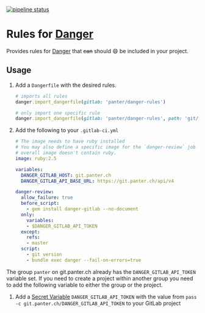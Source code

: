 [![pipeline status](https://git.panter.ch/panter/danger-rules/badges/master/pipeline.svg)](https://git.panter.ch/panter/danger-rules/commits/master)

# Rules for [Danger](https://danger.systems/ruby/)

Provides rules for [Danger](https://danger.systems/ruby/) that ~~can~~ should
:smile: be included in your project.

## Usage

1. Add a `Dangerfile` with the desired rules.

    ```ruby
    # imports all rules
    danger.import_dangerfile(gitlab: 'panter/danger-rules')

    # only import one specific rule
    danger.import_dangerfile(gitlab: 'panter/danger-rules', path: 'git/wip_commit')
    ```

1. Add the following to your `.gitlab-ci.yml`

    ```yaml
    # The image needs to have ruby installed
    # You may also define a specific image for the `danger-review` job if your
    # overall image doesn't contain ruby.
    image: ruby:2.5

    variables:
      DANGER_GITLAB_HOST: git.panter.ch
      DANGER_GITLAB_API_BASE_URL: https://git.panter.ch/api/v4

    danger-review:
      allow_failure: true
      before_script:
        - gem install danger-gitlab --no-document
      only:
        variables:
        - $DANGER_GITLAB_API_TOKEN
      except:
        refs:
        - master
      script:
        - git version
        - bundle exec danger --fail-on-errors=true
    ```

The group `panter` on git.panter.ch already has the `DANGER_GITLAB_API_TOKEN`
variable set. If you need to create a project within another group you need to
add the following variable to either the group or the project.

1. Add a [Secret
   Variable](https://gitlab.com/help/ci/variables/README#variables)
   `DANGER_GITLAB_API_TOKEN` with the value from `pass -c git.panter.ch/DANGER_GITLAB_API_TOKEN`
   to your GitLab project
